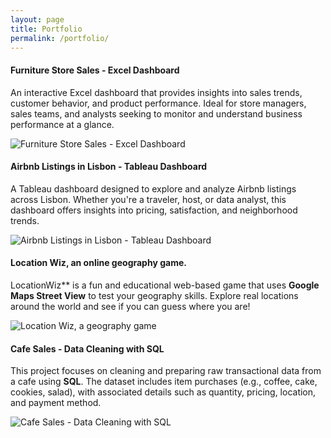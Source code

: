```yaml
---
layout: page
title: Portfolio
permalink: /portfolio/
---
```



#### Furniture Store Sales - Excel Dashboard

An interactive Excel dashboard that provides insights into sales trends, customer behavior, and product performance. Ideal for store managers, sales teams, and analysts seeking to monitor and understand business performance at a glance.  

![Furniture Store Sales - Excel Dashboard]({{site.baseurl}}/assets/images/sample_portfolio/excel.jpg)


#### Airbnb Listings in Lisbon - Tableau Dashboard

A Tableau dashboard designed to explore and analyze Airbnb listings across Lisbon. Whether you're a traveler, host, or data analyst, this dashboard offers insights into pricing, satisfaction, and neighborhood trends.  

![Airbnb Listings in Lisbon - Tableau Dashboard]({{site.baseurl}}/assets/images/sample_portfolio/tableau.jpg)


#### Location Wiz, an online geography game.

LocationWiz** is a fun and educational web-based game that uses **Google Maps Street View** to test your geography skills. Explore real locations around the world and see if you can guess where you are!  

![Location Wiz, a geography game]({{site.baseurl}}/assets/images/sample_portfolio/LocationWiz.jpg)


#### Cafe Sales - Data Cleaning with SQL

This project focuses on cleaning and preparing raw transactional data from a cafe using **SQL**. The dataset includes item purchases (e.g., coffee, cake, cookies, salad), with associated details such as quantity, pricing, location, and payment method.  

![Cafe Sales - Data Cleaning with SQL]({{site.baseurl}}/assets/images/sample_portfolio/LocationWiz.jpg)
